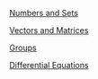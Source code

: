 [Numbers and Sets](Numbers%20and%20Sets/_book/index.html)

[Vectors and Matrices](Vectors%20and%20Matrices/_book/index.html)

[Groups](Groups/Groups.pdf)

[Differential Equations](Differential%20Equations/de.pdf)
